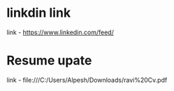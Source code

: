 # linkdin link
link - https://www.linkedin.com/feed/
# Resume upate
link - file:///C:/Users/Alpesh/Downloads/ravi%20Cv.pdf
